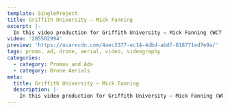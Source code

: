 ```yaml
---
template: SingleProject
title: Griffith University – Mick Fanning
excerpt: |-
  In this video production for Griffith University – Mick Fanning (WCT Champion) helps communicates how important the Institute of Glyomics is at Griffith University. He talks about how the scientists and researchers are the real heroes – waking up everyday to help find a cure for cancer.
video: '205502994'
preview: 'https://ucarecdn.com/4aec3377-ec14-4dbd-abdf-818771ed7e9a/'
tags: promo, ad, drone, aerial, video, videography
categories:
  - category: Promos and Ads
  - category: Drone Aerials
meta:
  title: Griffith University – Mick Fanning
  description: |-
    In this video production for Griffith University – Mick Fanning (WCT Champion) helps communicates how important the Institute of Glyomics is at Griffith University. He talks about how the scientists and researchers are the real heroes – waking up everyday to help find a cure for cancer.
---
```


